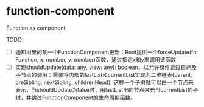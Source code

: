 # function-component
Function as component

TODO:

- [ ] 通知树里的某一个FunctionComponent更新：Root提供一个forceUpdate(fn: Function, x: number, y: number)函数，通过指定x和y来调用该函数
- [ ] 实现shouldUpdate(data: any, view: any): boolean，以允许组件跳过自己及子节点的调用：需要将内部的lastList和currentList实现为二维链表{parent, preSibling, nextSibling, childrenHead}, 这样一个子树就可以由一个节点来表示，当shouldUpdate为false时，用lastList里的节点来充当currentList的子树，并跳过FunctionComponent的生命周期函数。
